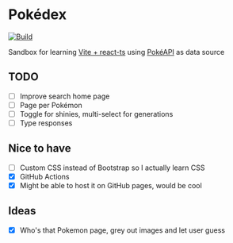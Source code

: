 # Pokédex

[![Build](https://github.com/840/pokemon-app/actions/workflows/build-and-deploy.yml/badge.svg?branch=main)](https://github.com/840/pokemon-app/actions/workflows/build-and-deploy.yml)

Sandbox for learning [Vite + react-ts](https://vitejs.dev) using [PokéAPI](https://pokeapi.co) as data source

## TODO

- [ ] Improve search home page
- [ ] Page per Pokémon
- [ ] Toggle for shinies, multi-select for generations
- [ ] Type responses

## Nice to have

- [ ] Custom CSS instead of Bootstrap so I actually learn CSS
- [x] GitHub Actions
- [x] Might be able to host it on GitHub pages, would be cool

## Ideas

- [x] Who's that Pokemon page, grey out images and let user guess
